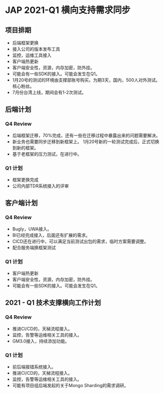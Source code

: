 # JAP 2021-Q1 横向支持需求同步

## 项目排期

* 后端框架更换
* 接入公司的版本发布工具
* 监控，运维工具接入
* 客户端热更新
* 客户端安全性，资源，内存加密，防外挂。
* 可能会有一些SDK的接入。可能会发生在Q1。
* 1月20号的测试的环境由支撑部账号购买。为期3天，国内，500人对外测试。核心粉丝。
* 7月份台湾上线，期间会有1-2次测试。

## 后端计划

### Q4 Review

* 后端框架迁移，70%完成，还有一些在迁移过程中暴露出来的问题需要解决。
* 新业务也需要同步迁移到新框架上。 1月20号新的一轮测试完成后，正式切换到新的框架。
* 基于老框架的压力测试，在进行中。

### Q1 计划

* 框架更换完成
* 公司内部TDR系统接入的评审

## 客户端计划

### Q4 Review

* Bugly，UWA接入。
* BI已经完成接入，后面还有扩展的需求。
* CICD还在进行中，可以满足当前测试出包的需求，临时方案需要调整。
* 配合服务端换框架测试

### Q1 计划

* 客户端热更新
* 客户端安全性，资源，内存加密，防外挂。
* 可能会有一些SDK的接入。可能会发生在Q1。

## 2021 - Q1 技术支撑横向工作计划

### Q4 Review

* 推进CI/CD的，天梯流程接入。
* 监控，告警等运维相关工具的接入。
* GM3.0接入，持续添加功能。

### Q1 计划

* 前后端报错系统接入。
* 推进CI/CD的，天梯流程接入。
* 监控，告警等运维相关工具的接入。
* 可能有项目组后端发起的关于Mongo Sharding的需求调研。
